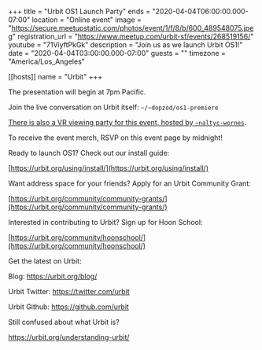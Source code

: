 +++
title = "Urbit OS1 Launch Party"
ends = "2020-04-04T06:00:00.000-07:00"
location = "Online event"
image = "https://secure.meetupstatic.com/photos/event/1/f/8/b/600_489548075.jpeg"
registration_url = "https://www.meetup.com/urbit-sf/events/268519156/"
youtube = "71ViyftPkGk"
description = "Join us as we launch Urbit OS1!"
date = "2020-04-04T03:00:00.000-07:00"
guests = ""
timezone = "America/Los_Angeles"

[[hosts]]
name = "Urbit"
+++

The presentation will begin at 7pm Pacific.

Join the live conversation on Urbit itself: `~/~dopzod/os1-premiere`

[There is also a VR viewing party for this event, hosted by `~naltyc-wornes`](https://account.altvr.com/events/1435581121923383472).

To receive the event merch, RSVP on this event page by midnight!

Ready to launch OS1? Check out our install guide:

[https://urbit.org/using/install/](https://urbit.org/using/install/)

Want address space for your friends? Apply for an Urbit Community Grant:

[https://urbit.org/community/community-grants/](https://urbit.org/community/community-grants/)

Interested in contributing to Urbit? Sign up for Hoon School:

[https://urbit.org/community/hoonschool/](https://urbit.org/community/hoonschool/)

Get the latest on Urbit:

Blog: <a href="https://urbit.org/blog/" class="linkified">https://urbit.org/blog/</a>

Urbit Twitter: <a href="https://twitter.com/urbit" class="linkified">https://twitter.com/urbit</a>

Urbit Github: <a href="https://github.com/urbit" class="linkified">https://github.com/urbit</a>

Still confused about what Urbit is?

<a href="https://urbit.org/understanding-urbit/" class="linkified">https://urbit.org/understanding-urbit/</a>
